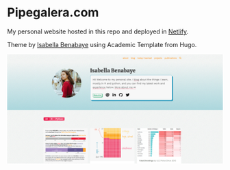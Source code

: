 # Pipegalera.com


My personal website hosted in this repo and deployed in [Netlify](www.https://www.netlify.com/).


Theme by  [Isabella Benabaye](https://isabella-b.com/) using Academic Template from Hugo.

[![](/static/img/homepage-screenshot.png)](https://isabella-b.com/)



